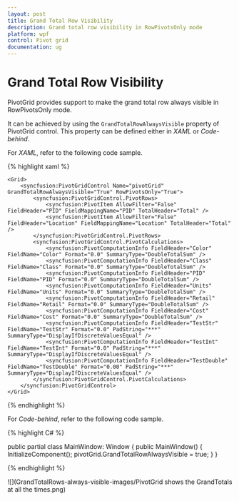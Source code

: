 ```yaml
---
layout: post
title: Grand Total Row Visibility
description: Grand total row visibility in RowPivotsOnly mode
platform: wpf
control: Pivot grid
documentation: ug
---
```


# Grand Total Row Visibility

PivotGrid provides support to make the grand total row always visible in RowPivotsOnly mode.

It can be achieved by using the `GrandTotalRowAlwaysVisible` property of PivotGrid control. This property can be defined either in *XAML* or *Code-behind*.

For *XAML*, refer to the following code sample.

{% highlight xaml %}

    <Grid>
        <syncfusion:PivotGridControl Name="pivotGrid" GrandTotalRowAlwaysVisible="True" RowPivotsOnly="True">
            <syncfusion:PivotGridControl.PivotRows>
                <syncfusion:PivotItem AllowFilter="False" FieldHeader="PID" FieldMappingName="PID" TotalHeader="Total" />
                <syncfusion:PivotItem AllowFilter="False" FieldHeader="Location" FieldMappingName="Location" TotalHeader="Total" />
            </syncfusion:PivotGridControl.PivotRows>
            <syncfusion:PivotGridControl.PivotCalculations>
                <syncfusion:PivotComputationInfo FieldHeader="Color" FieldName="Color" Format="0.0" SummaryType="DoubleTotalSum" />
                <syncfusion:PivotComputationInfo FieldHeader="Class" FieldName="Class" Format="0.0" SummaryType="DoubleTotalSum" />
                <syncfusion:PivotComputationInfo FieldHeader="PID" FieldName="PID" Format="0.0" SummaryType="DoubleTotalSum" />
                <syncfusion:PivotComputationInfo FieldHeader="Units" FieldName="Units" Format="0.0" SummaryType="DoubleTotalSum" />
                <syncfusion:PivotComputationInfo FieldHeader="Retail" FieldName="Retail" Format="0.0" SummaryType="DoubleTotalSum" />
                <syncfusion:PivotComputationInfo FieldHeader="Cost" FieldName="Cost" Format="0.0" SummaryType="DoubleTotalSum" />
                <syncfusion:PivotComputationInfo FieldHeader="TestStr" FieldName="TestStr" Format="0.0" PadString="***" SummaryType="DisplayIfDiscreteValuesEqual" />
                <syncfusion:PivotComputationInfo FieldHeader="TestInt" FieldName="TestInt" Format="0.0" PadString="***" SummaryType="DisplayIfDiscreteValuesEqual" />
                <syncfusion:PivotComputationInfo FieldHeader="TestDouble" FieldName="TestDouble" Format="0.00" PadString="***" SummaryType="DisplayIfDiscreteValuesEqual" />
            </syncfusion:PivotGridControl.PivotCalculations>
        </syncfusion:PivotGridControl>
    </Grid>

{% endhighlight %}

For *Code-behind*, refer to the following code sample.

{% highlight C# %}

public partial class MainWindow: Window {
    public MainWindow() {
        InitializeComponent();
        pivotGrid.GrandTotalRowAlwaysVisible = true;
    }
}

{% endhighlight %}

![](GrandTotalRows-always-visible-images/PivotGrid shows the GrandTotals at all the times.png)